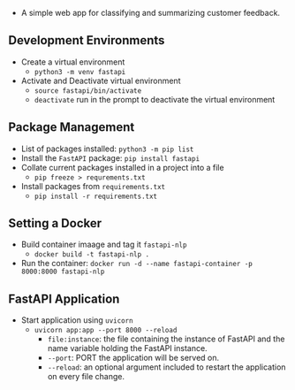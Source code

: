 - A simple web app for classifying and summarizing customer feedback.

## Development Environments
- Create a virtual environment
  - `python3 -m venv fastapi`
- Activate and Deactivate virtual environment
  - `source fastapi/bin/activate`
  - `deactivate` run in the prompt to deactivate the virtual environment

## Package Management
- List of packages installed: `python3 -m pip list`
- Install the `FastAPI` package: `pip install fastapi`
- Collate current packages installed in a project into a file
  - `pip freeze > requrements.txt`
- Install packages from `requirements.txt`
  - `pip install -r requirements.txt`

## Setting a Docker
- Build container imaage and tag it `fastapi-nlp`
  - `docker build -t fastapi-nlp .`
- Run the container: `docker run -d --name fastapi-container -p 8000:8000 fastapi-nlp`

## FastAPI Application
- Start application using `uvicorn`
  - `uvicorn app:app --port 8000 --reload`
    - `file:instance`: the file containing the instance of FastAPI and the name variable holding the FastAPI instance.
    - `--port`: PORT the application will be served on.
    - `--reload`: an optional argument included to restart the application on every file change.